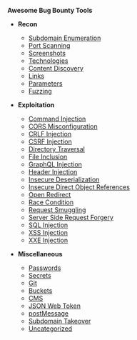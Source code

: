 **Awesome Bug Bounty Tools**

- **Recon**
  - [Subdomain Enumeration](#)
  - [Port Scanning](#)
  - [Screenshots](#)
  - [Technologies](#)
  - [Content Discovery](#)
  - [Links](#)
  - [Parameters](#)
  - [Fuzzing](#)
  
- **Exploitation**
  - [Command Injection](#)
  - [CORS Misconfiguration](#)
  - [CRLF Injection](#)
  - [CSRF Injection](#)
  - [Directory Traversal](#)
  - [File Inclusion](#)
  - [GraphQL Injection](#)
  - [Header Injection](#)
  - [Insecure Deserialization](#)
  - [Insecure Direct Object References](#)
  - [Open Redirect](#)
  - [Race Condition](#)
  - [Request Smuggling](#)
  - [Server Side Request Forgery](#)
  - [SQL Injection](#)
  - [XSS Injection](#)
  - [XXE Injection](#)
  
- **Miscellaneous**
  - [Passwords](#)
  - [Secrets](#)
  - [Git](#)
  - [Buckets](#)
  - [CMS](#)
  - [JSON Web Token](#)
  - [postMessage](#)
  - [Subdomain Takeover](#)
  - [Uncategorized](#)
